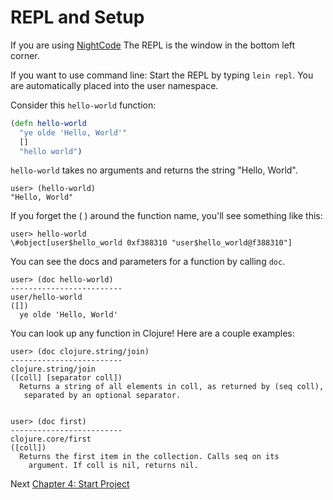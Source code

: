 # REPL and Setup

If you are using [NightCode](https://sekao.net/nightcode/) The REPL is the window in the bottom left corner.

If you want to use command line: Start the REPL by typing `lein repl`. You are automatically placed into the user namespace.

Consider this `hello-world` function:
 
 ```clojure
 (defn hello-world
   "ye olde 'Hello, World'"
   []
   "hello world")
 ```

`hello-world` takes no arguments and returns the string "Hello, World".

```
user> (hello-world)
"Hello, World"
```

If you forget the ( ) around the function name, you'll see something like this:

```
user> hello-world
\#object[user$hello_world 0xf388310 "user$hello_world@f388310"]
```

You can see the docs and parameters for a function by calling `doc`.

```
user> (doc hello-world)
-------------------------
user/hello-world
([])
  ye olde 'Hello, World'
```

You can look up any function in Clojure! Here are a couple examples: 

```
user> (doc clojure.string/join)
-------------------------
clojure.string/join
([coll] [separator coll])
  Returns a string of all elements in coll, as returned by (seq coll),
   separated by an optional separator.
   
   
user> (doc first)
-------------------------
clojure.core/first
([coll])
  Returns the first item in the collection. Calls seq on its
    argument. If coll is nil, returns nil.
````



Next [Chapter 4: Start Project](/Pages/4-start-project.md)
